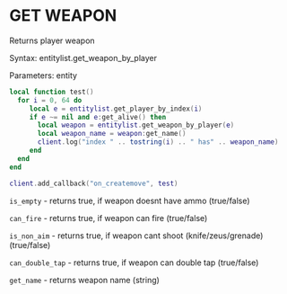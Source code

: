 # GET WEAPON

Returns player weapon

Syntax:	entitylist.get_weapon_by_player

Parameters:	entity

```lua
local function test()
  for i = 0, 64 do
     local e = entitylist.get_player_by_index(i)
     if e ~= nil and e:get_alive() then
       local weapon = entitylist.get_weapon_by_player(e)
       local weapon_name = weapon:get_name()
       client.log("index " .. tostring(i) .. " has" .. weapon_name)
     end
  end
end

client.add_callback("on_createmove", test)
```

`is_empty` - returns true, if weapon doesnt have ammo (true/false)

`can_fire` - returns true, if weapon can fire (true/false)

`is_non_aim` - returns true, if weapon cant shoot (knife/zeus/grenade) (true/false)

`can_double_tap` - returns true, if weapon can double tap (true/false)

`get_name` - returns weapon name (string)